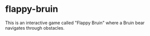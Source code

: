 # flappy-bruin
This is an interactive game called "Flappy Bruin" where a Bruin bear navigates through obstacles.
